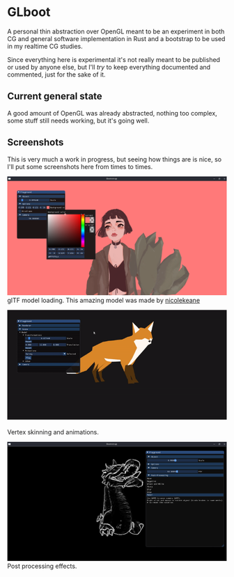 # GLboot

A personal thin abstraction over OpenGL meant to be an experiment in both CG and general software implementation in Rust and a bootstrap to be used in my realtime CG studies.

Since everything here is experimental it's not really meant to be published or used by anyone else, but I'll *try* to keep everything documented and commented, just for the sake of it.

## Current general state
A good amount of OpenGL was already abstracted, nothing too complex, some stuff still needs working, but it's going well.

## Screenshots
This is very much a work in progress, but seeing how things are is nice, so I'll put some screenshots here from times to times.

![matilda](https://github.com/bvrner/glboot/blob/master/shots/matilda.png)
glTF model loading. This amazing model was made by [nicolekeane](https://sketchfab.com/3d-models/matilda-7ddedfb652bd4ea091bc3de27f98fc02)

![fox](https://github.com/bvrner/glboot/blob/master/shots/fox.gif)<br/><br/>
Vertex skinning and animations.

![dragon](https://github.com/bvrner/glboot/blob/master/shots/post.png)
Post processing effects.

